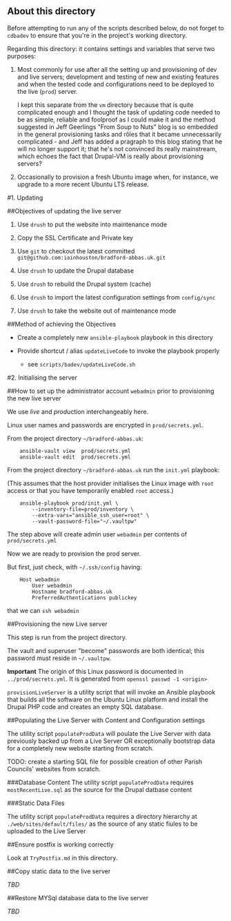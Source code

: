 ## About this directory

Before attempting to run any of the scripts described below, do not forget to `cdbadev` to ensure that you're in the project's working directory.

Regarding this directory: it contains settings and variables that serve two purposes:  

1. Most commonly for use after all the setting up and provisioning of dev and live servers; development and testing of new and existing features and when the tested code and configurations need to be deployed to the live (`prod`) server.

	I kept this separate from the `vm` directory because that is quite complicated enough and I thought the task of updating code needed to be as simple, reliable and foolproof as I could make it and the method suggested in Jeff Geerlings "From Soup to Nuts" blog is so embedded in the general provisioning tasks and rôles that it became unnecessarily  complicated - and Jeff has added a pragraph to this blog stating that he will no longer support it; that he's not convinced its really mainstream, which echoes the fact that Drupal-VM is really about provisioning servers?

1. Occasionally to provision a fresh Ubuntu image when, for instance, we upgrade to a more recent Ubuntu LTS release.

#1. Updating


##Objectives of updating the live server

1.	Use `drush` to put the website into maintenance mode

1.	Copy the SSL Certificate and Private key

1.	Use `git` to checkout the latest committed `git@github.com:iainhouston/bradford-abbas.uk.git`

1.	Use `drush` to update the Drupal database

1.	Use `drush` to rebuild the Drupal system (cache)

1.	Use `drush` to import the latest configuration settings from `config/sync`

1.	Use `drush` to take the website out of maintenance mode

##Method of achieving the Objectives

+	Create a completely new `ansible-playbook` playbook in this directory

+	Provide shortcut / alias `updateLiveCode` to invoke the playbook properly  

	+ see `scripts/badev/updateLiveCode.sh`

#2. Initialising the server


##How to set up the administrator account `webadmin` prior to provisioning the new live server

We use *live* and *prod*uction interchangeably here.

Linux user names and passwords are encrypted in `prod/secrets.yml`.  

From the project directory `~/bradford-abbas.uk`:

	    ansible-vault view  prod/secrets.yml
	    ansible-vault edit  prod/secrets.yml

From the project directory `~/bradford-abbas.uk` run the `init.yml` playbook:

(This assumes that the host provider initialises the Linux image with `root` access or that you have temporarily enabled `root` access.)

	    ansible-playbook prod/init.yml \
	        --inventory-file=prod/inventory \
	        --extra-vars="ansible_ssh_user=root" \
	        --vault-password-file="~/.vaultpw"

The step above will create admin user `webadmin` per contents of `prod/secrets.yml`

Now we are ready to provision the prod server.

But first, just check, with `~/.ssh/config` having:

        Host webadmin
            User webadmin
            Hostname bradford-abbas.uk
            PreferredAuthentications publickey

that we can `ssh webadmin`

##Provisioning the new Live server

This step is run from the project directory.

The vault and superuser "become" passwords are both identical; this password must reside in `~/.vaultpw`.

**Important** The origin of this Linux password is documented in `../prod/secrets.yml`.
It is generated from `openssl passwd -1 <origin>`
    
`provisionLiveServer` is a utility script that will invoke an Ansible playbook that builds all the software on the Ubuntu Linux platform and install the Drupal PHP code and creates an empty SQL database.

##Populating the Live Server with Content and Configuration settings

The  utility script `populateProdData` will poulate the Live Server with data previously backed up from a Live Server OR exceptionally bootstrap data for a completely new website starting from scratch.

TODO: create a starting SQL file for possible creation of other Parish Councils' websites from scratch.

###Database Content
The  utility script `populateProdData` requires `mostRecentLive.sql` as the source for the Drupal datbase content
        
###Static Data Files

The  utility script `populateProdData` requires a directory hierarchy at `./web/sites/default/files/` as the source of any static fiules to be uploaded to the Live Server

##Ensure postfix is working correctly

Look at `TryPostfix.md` in this directory.

##Copy static data to the live server

*TBD*

##Restore MYSql database data to the live server

*TBD*
